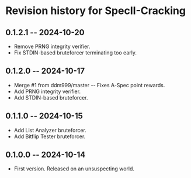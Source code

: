 # Revision history for SpecII-Cracking

## 0.1.2.1 -- 2024-10-20

* Remove PRNG integrity verifier.
* Fix STDIN-based bruteforcer terminating too early.

## 0.1.2.0 -- 2024-10-17

* Merge #1 from ddm999/master -- Fixes A-Spec point rewards.
* Add PRNG integrity verifier.
* Add STDIN-based bruteforcer.

## 0.1.1.0 -- 2024-10-15

* Add List Analyzer bruteforcer.
* Add Bitflip Tester bruteforcer.

## 0.1.0.0 -- 2024-10-14

* First version. Released on an unsuspecting world.
